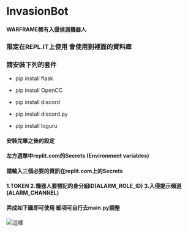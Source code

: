 # InvasionBot 
#### WARFRAME稀有入侵偵測機器人
### 限定在REPL.IT上使用 會使用到裡面的資料庫
### 請安裝下列的套件

+ pip install flask

+ pip install OpenCC

+ pip install discord

+ pip install discord.py

+ pip install loguru


#### 安裝完畢之後的設定
#### 左方選單中replit.com的Secrets (Environment variables) 
#### 請輸入三個必要的資訊在replit.com上的Secrets
#### 1.TOKEN 2.機器人要標記的身分組ID(ALARM_ROLE_ID) 3.入侵提示頻道(ALARM_CHANNEL)
#### 弄成如下圖即可使用 細項可自行去main.py調整
![](https://thumbs2.imgbox.com/9d/e0/2lxH0jyt_t.png "這樣")
